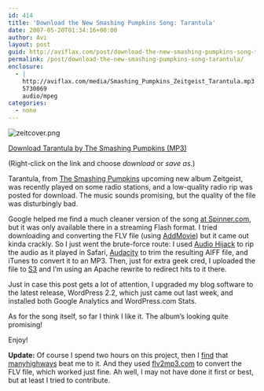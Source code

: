 ```yaml
---
id: 414
title: 'Download the New Smashing Pumpkins Song: Tarantula'
date: 2007-05-20T01:34:16+00:00
author: Avi
layout: post
guid: http://aviflax.com/post/download-the-new-smashing-pumpkins-song-tarantula/
permalink: /post/download-the-new-smashing-pumpkins-song-tarantula/
enclosure:
  - |
    http://aviflax.com/media/Smashing_Pumpkins_Zeitgeist_Tarantula.mp3
    5730069
    audio/mpeg
categories:
  - none
---
```

![zeitcover.png](http://aviflax.com/wp-content/uploads/2007/05/zeitcover.png)

[Download Tarantula by The Smashing Pumpkins (MP3)](http://aviflax.com/media/Smashing_Pumpkins_Zeitgeist_Tarantula.mp3)

(Right-click on the link and choose _download_ or _save as_.)

Tarantula, from [The Smashing Pumpkins](http://www.smashingpumpkins.com) upcoming new album Zeitgeist, was recently played on some radio stations, and a low-quality radio rip was posted for download. The music sounds promising, but the quality of the file was disturbingly bad.

Google helped me find a much cleaner version of the song [at Spinner.com](http://www.spinner.com/2007/05/18/new-music-tarantula-by-smashing-pumpkins/), but it was only available there in a streaming Flash format. I tried downloading and converting the FLV file (using [AddMovie](http://www.limit-point.com/Utilities.html#AddMovie)) but it came out kinda crackly. So I just went the brute-force route: I used [Audio Hijack](http://www.rogueamoeba.com/audiohijack/) to rip the audio as it played in Safari, [Audacity](http://audacity.sourceforge.net/) to trim the resulting AIFF file, and iTunes to convert it to an MP3. Then, just for extra geek cred, I uploaded the file to [S3](http://aws.amazon.com/s3) and I&#8217;m using an Apache rewrite to redirect hits to it there.

Just in case this post gets a lot of attention, I upgraded my blog software to the latest release, WordPress 2.2, which just came out last week, and installed both Google Analytics and WordPress.com Stats.

As for the song itself, so far I think I like it. The album&#8217;s looking quite promising!

Enjoy!

**Update:** Of course I spend two hours on this project, then I [find](http://www.brooklynvegan.com/archives/2007/05/mp3_new_smashin.html#comment-219455) that [manyhighways](http://www.manyhighways.com/music/new_smashing_pumpkins_song.php) beat me to it. And they used [flv2mp3.com](http://flv2mp3.com) to convert the FLV file, which worked just fine. Ah well, I may not have done it first or best, but at least I tried to contribute.